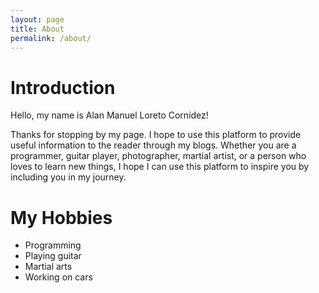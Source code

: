 ```yaml
---
layout: page
title: About
permalink: /about/
---
```


# Introduction

Hello, my name is Alan Manuel Loreto Cornídez!

Thanks for stopping by my page. I hope to use this platform to provide useful information to the reader through my blogs. Whether you are a programmer, guitar player, photographer, martial artist, or a person who loves to learn new things, I hope I can use this platform to inspire you by including you in my journey.

# My Hobbies

- Programming
- Playing guitar
- Martial arts
- Working on cars

<!-- This is the base Jekyll theme. You can find out more info about customizing your Jekyll theme, as well as basic Jekyll usage documentation at [jekyllrb.com](https://jekyllrb.com/) -->

<!-- You can find the source code for Minima at GitHub: -->
<!-- [jekyll][jekyll-organization] / -->
<!-- [minima](https://github.com/jekyll/minima) -->

<!-- You can find the source code for Jekyll at GitHub: -->
<!-- [jekyll][jekyll-organization] / -->
<!-- [jekyll](https://github.com/jekyll/jekyll) -->

<!-- [jekyll-organization]: https://github.com/jekyll -->
